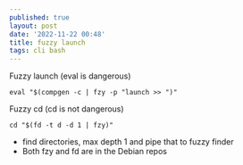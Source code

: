 ```yaml
---
published: true
layout: post
date: '2022-11-22 00:48'
title: fuzzy launch
tags: cli bash 
---
```

Fuzzy launch (eval is dangerous)

    eval "$(compgen -c | fzy -p "launch >> ")"

Fuzzy cd (cd is not dangerous)

    cd "$(fd -t d -d 1 | fzy)"

 * find directories, max depth 1 and pipe that to fuzzy finder
 * Both fzy and fd are in the Debian repos
